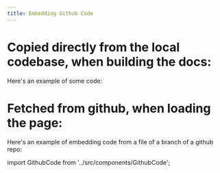 ```yaml
---
title: Embedding Github Code
---
```


# Copied directly from the local codebase, when building the docs:

Here's an example of some code:

<!-- #include_code goodbyy /yarn-project/end-to-end/src/e2e_block_building.test.ts typescript -->
 
# Fetched from github, when loading the page:

Here's an example of embedding code from a file of a branch of a github repo:

import GithubCode from '../src/components/GithubCode';


<GithubCode owner="AztecProtocol" language="rust" repo="aztec-packages" branch="master" filePath="yarn-project/noir-contracts/src/contracts/zk_token_contract/src/main.nr" startLine={2} endLine={30000} />

<GithubCode owner="AztecProtocol" repo="aztec-packages" branch="master" filePath="README.md" startLine={2} endLine={20} />

<GithubCode owner="AztecProtocol" repo="aztec-packages" branch="master" filePath="README.md"/>




